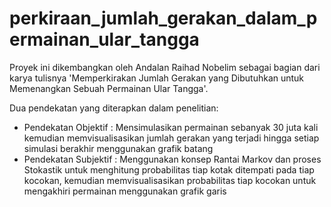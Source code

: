 # perkiraan_jumlah_gerakan_dalam_permainan_ular_tangga
Proyek ini dikembangkan oleh Andalan Raihad Nobelim sebagai bagian dari karya tulisnya 'Memperkirakan Jumlah Gerakan yang Dibutuhkan untuk Memenangkan Sebuah Permainan Ular Tangga'.

Dua pendekatan yang diterapkan dalam penelitian:
- Pendekatan Objektif : Mensimulasikan permainan sebanyak 30 juta kali kemudian memvisualisasikan jumlah gerakan yang terjadi hingga setiap simulasi berakhir menggunakan grafik batang
- Pendekatan Subjektif : Menggunakan konsep Rantai Markov dan proses Stokastik untuk menghitung probabilitas tiap kotak ditempati pada tiap kocokan, kemudian memvisualisasikan probabilitas tiap kocokan untuk mengakhiri permainan menggunakan grafik garis
